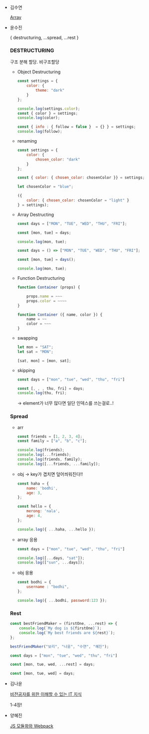 - 김수연
    
    [Array](https://alveloper.oopy.io/1b4481f0-0064-4498-b791-7cf2fdf4c6f1)
    

- 윤수진
    
    { destructuring, ...spread, ...rest }
    
    ### DESTRUCTURING
    
    구조 분해 할당. 비구조할당
    
    - Object Destructuring
        
        ```jsx
        const settings = {
        	color: {
        		theme: "dark"
        	}
        };
        
        console.log(settings.color);
        const { color } = settings;
        console.log(color);
        
        const { info : { follow = false }  = {} } = settings;
        console.log(follow);
        
        ```
        
    - renaming
        
        ```jsx
        const settings = {
        	color: {
        		chosen_color: "dark"
        	}
        };
        
        const { color: { chosen_color: chosenColor }} = settings;
        ```
        
        ```jsx
        let chosenColor = "blue";
        
        ({
        	color: { chosen_color: chosenColor = "light" }
        } = settings);
        ```
        
    - Array Destructing
        
        ```jsx
        const days = ["MON", "TUE", "WED", "THU", "FRI"];
        
        const [mon, tue] = days;
        
        console.log(mon, tue);
        ```
        
        ```jsx
        const days = () => ["MON", "TUE", "WED", "THU", "FRI"];
        
        const [mon, tue] = days();
        
        console.log(mon, tue);
        ```
        
    - Function Destructuring
        
        ```jsx
        function Container (props) {
        
        	props.name = ~~~
        	props.color = ~~~~
        }
        
        function Container ({ name, color }) {
        	name = ~~
        	color = ~~~
        }
        ```
        
    - swapping
        
        ```jsx
        let mon = "SAT";
        let sat = "MON";
        
        [sat, mon] = [mon, sat];
        ```
        
    - skipping
        
        ```jsx
        const days = ["mon", "tue", "wed", "thu", "fri"]
        
        const [, , , thu, fri] = days;
        console.log(thu, fri);
        ```
        
        → element가 너무 많다면 일단 인덱스를 쓰는걸로..!
        
    
    ### Spread
    
    - arr
        
        ```jsx
        const friends = [1, 2, 3, 4];
        const family = ["a", "b", "c"];
        
        console.log(friends);
        console.log(...friends);
        console.log(friends, family);
        console.log([...friends, ...family]);
        ```
        
    - obj → key가 겹치면 덮어씌워진다!!
        
        ```jsx
        const haha = {
        	name: 'bodhi',
        	age: 3,
        };
        
        const hello = {
        	merong: 'nala',
        	age: 4,
        };
        
        console.log({ ...haha, ...hello });
        ```
        
    - array 응용
        
        ```jsx
        const days = ["mon", "tue", "wed", "thu", "fri"]
        
        console.log([...days, "sat"]);
        console.log(["sun", ...days]);
        ```
        
    - obj 응용
        
        ```jsx
        const bodhi = {
        	username : "bodhi",
        };
        
        console.log({ ...bodhi, password:123 });
        ```
        
    
    ### Rest
    
    ```jsx
    const bestFriendMaker = (firstOne, ...rest) => {
    	console.log(`My dog is ${firstOne}`);
    	console.log(`My best friends are ${rest}`);
    };
    
    bestFriendMaker("보리", "나윤", "수연", "혜진");
    ```
    
    ```jsx
    const days = ["mon", "tue", "wed", "thu", "fri"]
    
    const [mon, tue, wed, ...rest] = days;
    
    const [mon, tue, wed] = days;
    ```
    

- 김나윤
    
    [비전공자를 위한 이해할 수 있는 IT 지식](https://gamy-curler-226.notion.site/IT-230be9381698465fb36a5fe555c7b50f)
    
    1-4장!
    

- 양혜진
    
    [JS 모듈화와 Webpack](https://www.notion.so/JS-Webpack-bf1179d2e82642189571c75c678450c4)
